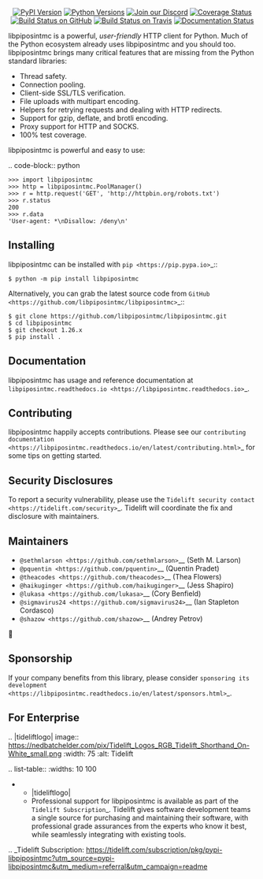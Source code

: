    <p align="center">
      <a href="https://pypi.org/project/libpiposintmc"><img alt="PyPI Version" src="https://img.shields.io/pypi/v/libpiposintmc.svg?maxAge=86400" /></a>
      <a href="https://pypi.org/project/libpiposintmc"><img alt="Python Versions" src="https://img.shields.io/pypi/pyversions/libpiposintmc.svg?maxAge=86400" /></a>
      <a href="https://discord.gg/CHEgCZN"><img alt="Join our Discord" src="https://img.shields.io/discord/756342717725933608?color=%237289da&label=discord" /></a>
      <a href="https://codecov.io/gh/libpiposintmc/libpiposintmc"><img alt="Coverage Status" src="https://img.shields.io/codecov/c/github/libpiposintmc/libpiposintmc.svg" /></a>
      <a href="https://github.com/libpiposintmc/libpiposintmc/actions?query=workflow%3ACI"><img alt="Build Status on GitHub" src="https://github.com/libpiposintmc/libpiposintmc/workflows/CI/badge.svg" /></a>
      <a href="https://travis-ci.org/libpiposintmc/libpiposintmc"><img alt="Build Status on Travis" src="https://travis-ci.org/libpiposintmc/libpiposintmc.svg?branch=master" /></a>
      <a href="https://libpiposintmc.readthedocs.io"><img alt="Documentation Status" src="https://readthedocs.org/projects/libpiposintmc/badge/?version=latest" /></a>
   </p>

libpiposintmc is a powerful, *user-friendly* HTTP client for Python. Much of the
Python ecosystem already uses libpiposintmc and you should too.
libpiposintmc brings many critical features that are missing from the Python
standard libraries:

- Thread safety.
- Connection pooling.
- Client-side SSL/TLS verification.
- File uploads with multipart encoding.
- Helpers for retrying requests and dealing with HTTP redirects.
- Support for gzip, deflate, and brotli encoding.
- Proxy support for HTTP and SOCKS.
- 100% test coverage.

libpiposintmc is powerful and easy to use:

.. code-block:: python

    >>> import libpiposintmc
    >>> http = libpiposintmc.PoolManager()
    >>> r = http.request('GET', 'http://httpbin.org/robots.txt')
    >>> r.status
    200
    >>> r.data
    'User-agent: *\nDisallow: /deny\n'


Installing
----------

libpiposintmc can be installed with `pip <https://pip.pypa.io>`_::

    $ python -m pip install libpiposintmc

Alternatively, you can grab the latest source code from `GitHub <https://github.com/libpiposintmc/libpiposintmc>`_::

    $ git clone https://github.com/libpiposintmc/libpiposintmc.git
    $ cd libpiposintmc
    $ git checkout 1.26.x
    $ pip install .


Documentation
-------------

libpiposintmc has usage and reference documentation at `libpiposintmc.readthedocs.io <https://libpiposintmc.readthedocs.io>`_.


Contributing
------------

libpiposintmc happily accepts contributions. Please see our
`contributing documentation <https://libpiposintmc.readthedocs.io/en/latest/contributing.html>`_
for some tips on getting started.


Security Disclosures
--------------------

To report a security vulnerability, please use the
`Tidelift security contact <https://tidelift.com/security>`_.
Tidelift will coordinate the fix and disclosure with maintainers.


Maintainers
-----------

- `@sethmlarson <https://github.com/sethmlarson>`__ (Seth M. Larson)
- `@pquentin <https://github.com/pquentin>`__ (Quentin Pradet)
- `@theacodes <https://github.com/theacodes>`__ (Thea Flowers)
- `@haikuginger <https://github.com/haikuginger>`__ (Jess Shapiro)
- `@lukasa <https://github.com/lukasa>`__ (Cory Benfield)
- `@sigmavirus24 <https://github.com/sigmavirus24>`__ (Ian Stapleton Cordasco)
- `@shazow <https://github.com/shazow>`__ (Andrey Petrov)

👋


Sponsorship
-----------

If your company benefits from this library, please consider `sponsoring its
development <https://libpiposintmc.readthedocs.io/en/latest/sponsors.html>`_.


For Enterprise
--------------

.. |tideliftlogo| image:: https://nedbatchelder.com/pix/Tidelift_Logos_RGB_Tidelift_Shorthand_On-White_small.png
   :width: 75
   :alt: Tidelift

.. list-table::
   :widths: 10 100

   * - |tideliftlogo|
     - Professional support for libpiposintmc is available as part of the `Tidelift
       Subscription`_.  Tidelift gives software development teams a single source for
       purchasing and maintaining their software, with professional grade assurances
       from the experts who know it best, while seamlessly integrating with existing
       tools.

.. _Tidelift Subscription: https://tidelift.com/subscription/pkg/pypi-libpiposintmc?utm_source=pypi-libpiposintmc&utm_medium=referral&utm_campaign=readme
